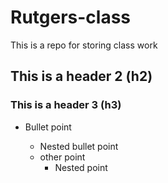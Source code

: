# Rutgers-class
This is a repo for storing class work 

## This is a header 2 (h2)

### This is a header 3 (h3) 

- Bullet point 
  - Nested bullet point 
  
  * other point
    * Nested point
    
